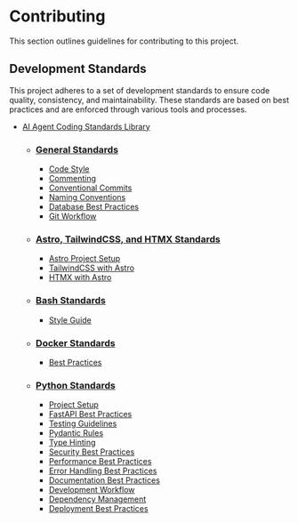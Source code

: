 # Contributing

This section outlines guidelines for contributing to this project.

## Development Standards

This project adheres to a set of development standards to ensure code quality, consistency, and maintainability. These standards are based on best practices and are enforced through various tools and processes.

- [AI Agent Coding Standards Library](../docs/memory-bank/standards/README.md)
  - ### [General Standards](../docs/memory-bank/standards/general/README.md)
    - [Code Style](../docs/memory-bank/standards/general/code-style.md)
    - [Commenting](../docs/memory-bank/standards/general/commenting.md)
    - [Conventional Commits](../docs/memory-bank/standards/general/conventional-commits.md)
    - [Naming Conventions](../docs/memory-bank/standards/general/naming-conventions.md)
    - [Database Best Practices](../docs/memory-bank/standards/general/database.md)
    - [Git Workflow](../docs/memory-bank/standards/general/git-workflow.md)
  - ### [Astro, TailwindCSS, and HTMX Standards](../docs/memory-bank/standards/astro/README.md)
    - [Astro Project Setup](../docs/memory-bank/standards/astro/project-setup.md)
    - [TailwindCSS with Astro](../docs/memory-bank/standards/astro/tailwindcss.md)
    - [HTMX with Astro](../docs/memory-bank/standards/astro/htmx.md)
  - ### [Bash Standards](../docs/memory-bank/standards/bash/README.md)
    - [Style Guide](../docs/memory-bank/standards/bash/style-guide.md)
  - ### [Docker Standards](../docs/memory-bank/standards/docker/README.md)
    - [Best Practices](../docs/memory-bank/standards/docker/best-practices.md)
  - ### [Python Standards](../docs/memory-bank/standards/python/README.md)
    - [Project Setup](../docs/memory-bank/standards/python/project-setup.md)
    - [FastAPI Best Practices](../docs/memory-bank/standards/python/fastapi.md)
    - [Testing Guidelines](../docs/memory-bank/standards/python/testing.md)
    - [Pydantic Rules](../docs/memory-bank/standards/python/pydantic.md)
    - [Type Hinting](../docs/memory-bank/standards/python/type-hinting.md)
    - [Security Best Practices](../docs/memory-bank/standards/python/security.md)
    - [Performance Best Practices](../docs/memory-bank/standards/python/performance.md)
    - [Error Handling Best Practices](../docs/memory-bank/standards/python/error-handling.md)
    - [Documentation Best Practices](../docs/memory-bank/standards/python/documentation.md)
    - [Development Workflow](../docs/memory-bank/standards/python/development-workflow.md)
    - [Dependency Management](../docs/memory-bank/standards/python/dependencies.md)
    - [Deployment Best Practices](../docs/memory-bank/standards/python/deployment.md)


